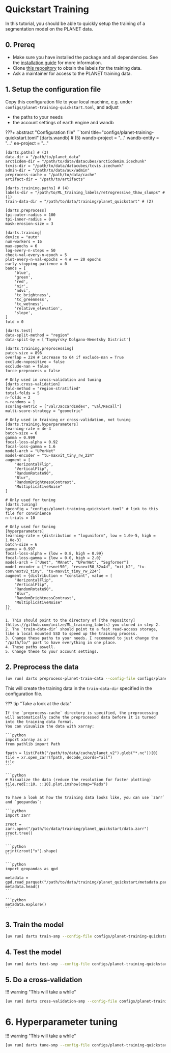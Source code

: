 # Quickstart Training

In this tutorial, you should be able to quickly setup the training of a segmentation model on the PLANET data.

## 0. Prereq

- Make sure you have installed the package and all dependencies. See the [installation guide](../installation.md) for more information.
- Clone [this repository](https://github.com/initze/ML_training_labels) to obtain the labels for the training data.
- Ask a maintainer for access to the PLANET training data.

## 1. Setup the configuration file

Copy this configuration file to your local machine, e.g. under `configs/planet-training-quickstart.toml`, and adjust

- the paths to your needs
- the account settings of earth engine and wandb

???+ abstract "Configuration file"
    ```toml title="configs/planet-training-quickstart.toml"
    [darts.wandb] # (5)
    wandb-project = "..."
    wandb-entity = "..."
    ee-project = "..."

    [darts.paths] # (3)
    data-dir = "/path/to/planet_data"
    arcticdem-dir = "/path/to/data/datacubes/arcticdem2m.icechunk"
    tcvis-dir = "/path/to/data/datacubes/tcvis.icechunk"
    admin-dir = "/path/to/data/aux/admin"
    preprocess-cache = "/path/to/data/cache"
    artifact-dir = "/path/to/artifacts"

    [darts.training.paths] # (4)
    labels-dir = "/path/to/ML_training_labels/retrogressive_thaw_slumps" # (1)
    train-data-dir = "/path/to/data/training/planet_quickstart" # (2)

    [darts.preprocess]
    tpi-outer-radius = 100
    tpi-inner-radius = 0
    mask-erosion-size = 3

    [darts.training]
    device = "auto"
    num-workers = 16
    max-epochs = 6
    log-every-n-steps = 50
    check-val-every-n-epoch = 5
    plot-every-n-val-epochs = 4 # == 20 epochs
    early-stopping-patience = 0
    bands = [
        'blue',
        'green',
        'red',
        'nir',
        'ndvi',
        'tc_brightness',
        'tc_greenness',
        'tc_wetness',
        'relative_elevation',
        'slope',
    ]
    fold = 0

    [darts.test]
    data-split-method = "region"
    data-split-by = ['Taymyrsky Dolgano-Nenetsky District']

    [darts.training.preprocessing]
    patch-size = 896
    overlap = 224 # increase to 64 if exclude-nan = True
    exclude-nopositive = false
    exclude-nan = false
    force-preprocess = false

    # Only used in cross-validation and tuning
    [darts.cross-validation]
    fold-method = "region-stratified"
    total-folds = 5
    n-folds = 2
    n-randoms = 1
    scoring-metric = ["val/JaccardIndex", "val/Recall"]
    multi-score-strategy = "geometric"

    # Only used in training or cross-validation, not tuning
    [darts.training.hyperparameters]
    learning-rate = 4e-4
    batch-size = 6
    gamma = 0.999
    focal-loss-alpha = 0.92
    focal-loss-gamma = 1.6
    model-arch = "UPerNet"
    model-encoder = "tu-maxvit_tiny_rw_224"
    augment = [
        "HorizontalFlip",
        "VerticalFlip",
        "RandomRotate90",
        "Blur",
        "RandomBrightnessContrast",
        "MultiplicativeNoise"
    ]

    # Only used for tuning
    [darts.tuning]
    hpconfig = "configs/planet-training-quickstart.toml" # link to this file for convinience
    n-trials = 10

    # Only used for tuning
    [hyperparameters]
    learning-rate = {distribution = "loguniform", low = 1.0e-5, high = 1.0e-3}
    batch-size = 6
    gamma = 0.997
    focal-loss-alpha = {low = 0.8, high = 0.99}
    focal-loss-gamma = {low = 0.0, high = 2.0}
    model-arch = ["Unet", "MAnet", "UPerNet", "Segformer"]
    model-encoder = ["resnet50", "resnext50_32x4d", "mit_b2", "tu-convnextv2_tiny", "tu-maxvit_tiny_rw_224"]
    augment = {distribution = "constant", value = [
        "HorizontalFlip",
        "VerticalFlip",
        "RandomRotate90",
        "Blur",
        "RandomBrightnessContrast",
        "MultiplicativeNoise"
    ]}
    ```
    
    1. This should point to the directory of [the repository](https://github.com/initze/ML_training_labels) you cloned in step 2.
    2. The `train-data-dir` should point to a fast read-access storage, like a local mounted SSD to speed up the training process.
    3. Change these paths to your needs. I recommend to just change the "/path/to/" part to have everything in one place.
    4. These paths aswell.
    5. Change these to your account settings.

## 2. Preprocess the data

```sh
[uv run] darts preprocess-planet-train-data --config-file configs/planet-training-quickstart.toml
```

This will create the training data in the `train-data-dir` specified in the configuration file.

??? tip "Take a look at the data"

    If the `preprocess-cache` directory is specified, the preprocessing will automatically cache the preprocessed data before it is turned into the training data format.
    You can visualize the data with xarray:

    ```python
    import xarray as xr
    from pathlib import Path

    fpath = list(Path("/path/to/data/cache/planet_v2").glob("*.nc"))[0]
    tile = xr.open_zarr(fpath, decode_coords="all")
    tile
    ```

    ```python
    # Visualize the data (reduce the resolution for faster plotting)
    tile.red[::10, ::10].plot.imshow(cmap="Reds")
    ```

    To have a look at how the training data looks like, you can use `zarr` and `geopandas`:

    ```python
    import zarr

    zroot = zarr.open("/path/to/data/training/planet_quickstart/data.zarr")
    zroot.tree()
    ```

    ```python
    print(zroot["x"].shape)
    ```

    ```python
    import geopandas as gpd

    metadata = gpd.read_parquet("/path/to/data/training/planet_quickstart/metadata.parquet")
    metadata.head()
    ```

    ```python
    metadata.explore()
    ```

## 3. Train the model

```sh
[uv run] darts train-smp --config-file configs/planet-training-quickstart.toml
```

## 4. Test the model

```sh
[uv run] darts test-smp --config-file configs/planet-training-quickstart.toml
```

## 5. Do a cross-validation

!!! warning "This will take a while"

```sh
[uv run] darts cross-validation-smp --config-file configs/planet-training-quickstart.toml
```

# 6. Hyperparameter tuning

!!! warning "This will take a while"

```sh
[uv run] darts tune-smp --config-file configs/planet-training-quickstart.toml
```
